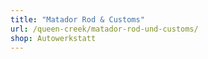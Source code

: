 ```yaml
---
title: "Matador Rod & Customs"
url: /queen-creek/matador-rod-und-customs/
shop: Autowerkstatt
---
```

